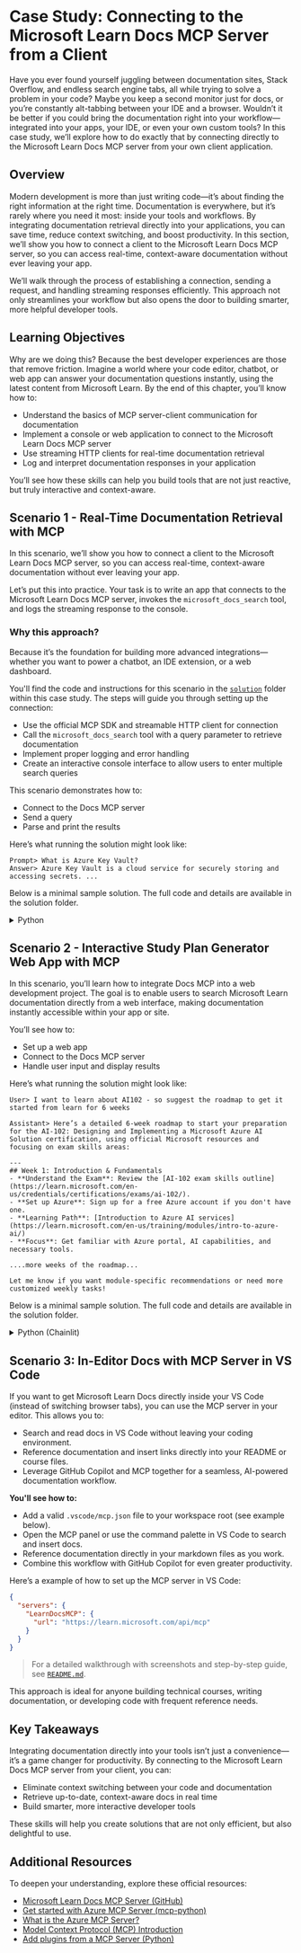 # Case Study: Connecting to the Microsoft Learn Docs MCP Server from a Client

Have you ever found yourself juggling between documentation sites, Stack Overflow, and endless search engine tabs, all while trying to solve a problem in your code? Maybe you keep a second monitor just for docs, or you’re constantly alt-tabbing between your IDE and a browser. Wouldn’t it be better if you could bring the documentation right into your workflow—integrated into your apps, your IDE, or even your own custom tools? In this case study, we’ll explore how to do exactly that by connecting directly to the Microsoft Learn Docs MCP server from your own client application.

## Overview

Modern development is more than just writing code—it’s about finding the right information at the right time. Documentation is everywhere, but it’s rarely where you need it most: inside your tools and workflows. By integrating documentation retrieval directly into your applications, you can save time, reduce context switching, and boost productivity. In this section, we’ll show you how to connect a client to the Microsoft Learn Docs MCP server, so you can access real-time, context-aware documentation without ever leaving your app.

We’ll walk through the process of establishing a connection, sending a request, and handling streaming responses efficiently. This approach not only streamlines your workflow but also opens the door to building smarter, more helpful developer tools.

## Learning Objectives

Why are we doing this? Because the best developer experiences are those that remove friction. Imagine a world where your code editor, chatbot, or web app can answer your documentation questions instantly, using the latest content from Microsoft Learn. By the end of this chapter, you’ll know how to:

- Understand the basics of MCP server-client communication for documentation
- Implement a console or web application to connect to the Microsoft Learn Docs MCP server
- Use streaming HTTP clients for real-time documentation retrieval
- Log and interpret documentation responses in your application

You’ll see how these skills can help you build tools that are not just reactive, but truly interactive and context-aware.

## Scenario 1 - Real-Time Documentation Retrieval with MCP

In this scenario, we’ll show you how to connect a client to the Microsoft Learn Docs MCP server, so you can access real-time, context-aware documentation without ever leaving your app. 

Let’s put this into practice. Your task is to write an app that connects to the Microsoft Learn Docs MCP server, invokes the `microsoft_docs_search` tool, and logs the streaming response to the console.

### Why this approach?
Because it’s the foundation for building more advanced integrations—whether you want to power a chatbot, an IDE extension, or a web dashboard.

You'll find the code and instructions for this scenario in the [`solution`](./solution/README.md) folder within this case study. The steps will guide you through setting up the connection:
- Use the official MCP SDK and streamable HTTP client for connection
- Call the `microsoft_docs_search` tool with a query parameter to retrieve documentation
- Implement proper logging and error handling
- Create an interactive console interface to allow users to enter multiple search queries

This scenario demonstrates how to:
- Connect to the Docs MCP server
- Send a query
- Parse and print the results

Here’s what running the solution might look like:

```
Prompt> What is Azure Key Vault?
Answer> Azure Key Vault is a cloud service for securely storing and accessing secrets. ...
```

Below is a minimal sample solution. The full code and details are available in the solution folder.

<details>
<summary>Python</summary>

```python
import asyncio
from mcp.client.streamable_http import streamablehttp_client
from mcp import ClientSession

async def main():
    async with streamablehttp_client("https://learn.microsoft.com/api/mcp") as (read_stream, write_stream, _):
        async with ClientSession(read_stream, write_stream) as session:
            await session.initialize()
            result = await session.call_tool("microsoft_docs_search", {"query": "Azure Functions best practices"})
            print(result.content)

if __name__ == "__main__":
    asyncio.run(main())
```

- For the complete implementation and logging, see [`scenario1.py`](./solution/python/scenario1.py).
- For installation and usage instructions, see the [`README.md`](./solution/python/README.md) file in the same folder.
</details>


## Scenario 2 - Interactive Study Plan Generator Web App with MCP

In this scenario, you’ll learn how to integrate Docs MCP into a web development project. The goal is to enable users to search Microsoft Learn documentation directly from a web interface, making documentation instantly accessible within your app or site.

You’ll see how to:
- Set up a web app
- Connect to the Docs MCP server
- Handle user input and display results

Here’s what running the solution might look like:

```
User> I want to learn about AI102 - so suggest the roadmap to get it started from learn for 6 weeks

Assistant> Here’s a detailed 6-week roadmap to start your preparation for the AI-102: Designing and Implementing a Microsoft Azure AI Solution certification, using official Microsoft resources and focusing on exam skills areas:

---
## Week 1: Introduction & Fundamentals
- **Understand the Exam**: Review the [AI-102 exam skills outline](https://learn.microsoft.com/en-us/credentials/certifications/exams/ai-102/).
- **Set up Azure**: Sign up for a free Azure account if you don't have one.
- **Learning Path**: [Introduction to Azure AI services](https://learn.microsoft.com/en-us/training/modules/intro-to-azure-ai/)
- **Focus**: Get familiar with Azure portal, AI capabilities, and necessary tools.

....more weeks of the roadmap...

Let me know if you want module-specific recommendations or need more customized weekly tasks!
```

Below is a minimal sample solution. The full code and details are available in the solution folder.

<details>
<summary>Python (Chainlit)</summary>

Chainlit is a framework for building conversational AI web apps. It makes it easy to create interactive chatbots and assistants that can call MCP tools and display results in real time. It’s ideal for rapid prototyping and user-friendly interfaces.

```python
import chainlit as cl
import requests

MCP_URL = "https://learn.microsoft.com/api/mcp"

@cl.on_message
def handle_message(message):
    query = {"question": message}
    response = requests.post(MCP_URL, json=query)
    if response.ok:
        result = response.json()
        cl.Message(content=result.get("answer", "No answer found.")).send()
    else:
        cl.Message(content="Error: " + response.text).send()
```

- For the complete implementation, see [`scenario2.py`](./solution/python/scenario2.py).
- For setup and running instructions, see the [`README.md`](./solution/python/README.md).
</details>


## Scenario 3: In-Editor Docs with MCP Server in VS Code

If you want to get Microsoft Learn Docs directly inside your VS Code (instead of switching browser tabs), you can use the MCP server in your editor. This allows you to:
- Search and read docs in VS Code without leaving your coding environment.
- Reference documentation and insert links directly into your README or course files.
- Leverage GitHub Copilot and MCP together for a seamless, AI-powered documentation workflow.

**You'll see how to:**
- Add a valid `.vscode/mcp.json` file to your workspace root (see example below).
- Open the MCP panel or use the command palette in VS Code to search and insert docs.
- Reference documentation directly in your markdown files as you work.
- Combine this workflow with GitHub Copilot for even greater productivity.

Here’s a example of how to set up the MCP server in VS Code:

```json
{
  "servers": {
    "LearnDocsMCP": {
      "url": "https://learn.microsoft.com/api/mcp"
    }
  }
}
```

</details>

> For a detailed walkthrough with screenshots and step-by-step guide, see [`README.md`](./solution/scenario3/README.md).

This approach is ideal for anyone building technical courses, writing documentation, or developing code with frequent reference needs.

## Key Takeaways

Integrating documentation directly into your tools isn’t just a convenience—it’s a game changer for productivity. By connecting to the Microsoft Learn Docs MCP server from your client, you can:

- Eliminate context switching between your code and documentation
- Retrieve up-to-date, context-aware docs in real time
- Build smarter, more interactive developer tools

These skills will help you create solutions that are not only efficient, but also delightful to use.

## Additional Resources

To deepen your understanding, explore these official resources:

- [Microsoft Learn Docs MCP Server (GitHub)](https://github.com/MicrosoftDocs/mcp)
- [Get started with Azure MCP Server (mcp-python)](https://learn.microsoft.com/en-us/azure/developer/azure-mcp-server/get-started#create-the-python-app)
- [What is the Azure MCP Server?](https://learn.microsoft.com/en-us/azure/developer/azure-mcp-server/)
- [Model Context Protocol (MCP) Introduction](https://modelcontextprotocol.io/introduction)
- [Add plugins from a MCP Server (Python)](https://learn.microsoft.com/en-us/semantic-kernel/concepts/plugins/adding-mcp-plugins)